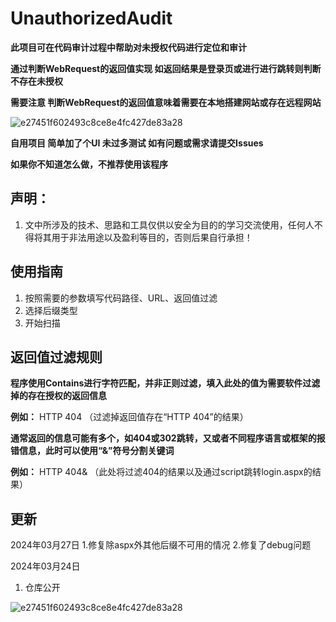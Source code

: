# UnauthorizedAudit
**此项目可在代码审计过程中帮助对未授权代码进行定位和审计**

**通过判断WebRequest的返回值实现 如返回结果是登录页或进行进行跳转则判断不存在未授权**

**需要注意 判断WebRequest的返回值意味着需要在本地搭建网站或存在远程网站**

![e27451f602493c8ce8e4fc427de83a28](https://github.com/Mangofang/UnauthorizedAudit/assets/38810849/89318a91-cc4e-4734-aa7d-8ae3deaa16b3)

**自用项目 简单加了个UI 未过多测试 如有问题或需求请提交Issues**

**如果你不知道怎么做，不推荐使用该程序**

## 声明：
1. 文中所涉及的技术、思路和工具仅供以安全为目的的学习交流使用，任何人不得将其用于非法用途以及盈利等目的，否则后果自行承担！

## 使用指南

1. 按照需要的参数填写代码路径、URL、返回值过滤
2. 选择后缀类型
3. 开始扫描

## 返回值过滤规则
**程序使用Contains进行字符匹配，并非正则过滤，填入此处的值为需要软件过滤掉的存在授权的返回信息**

**例如：** HTTP 404 （过滤掉返回值存在“HTTP 404”的结果）

**通常返回的信息可能有多个，如404或302跳转，又或者不同程序语言或框架的报错信息，此时可以使用“&”符号分割关键词**

**例如：** HTTP 404&<script>parent.location.href='/admin/login.aspx'</script> （此处将过滤404的结果以及通过script跳转login.aspx的结果）

## 更新
2024年03月27日
  1.修复除aspx外其他后缀不可用的情况
  2.修复了debug问题

2024年03月24日
  1. 仓库公开
  
![e27451f602493c8ce8e4fc427de83a28](https://github.com/Mangofang/UnauthorizedAudit/assets/38810849/89318a91-cc4e-4734-aa7d-8ae3deaa16b3)
